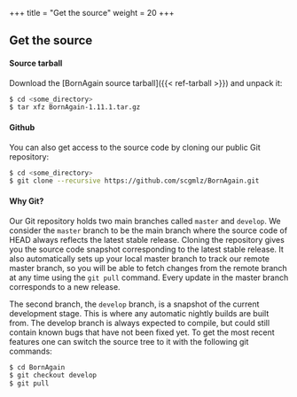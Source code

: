 +++
title = "Get the source"
weight = 20
+++

## Get the source

#### Source tarball

Download the [BornAgain source tarball]({{< ref-tarball >}}) and unpack it:
```bash
$ cd <some_directory>
$ tar xfz BornAgain-1.11.1.tar.gz
```

#### Github

You can also get access to the source code by cloning our public Git repository:
```bash
$ cd <some_directory>
$ git clone --recursive https://github.com/scgmlz/BornAgain.git
```

#### Why Git?

Our Git repository holds two main branches called `master` and `develop`. We consider the `master` branch to be the main branch where the source code of HEAD always reflects the latest stable release. Cloning the repository gives you the source code snapshot corresponding to the latest stable release. It also automatically sets up your local master branch to track our remote master branch, so you will be able to fetch changes from the remote branch at any time using the `git pull` command. Every update in the master branch corresponds to a new release.

The second branch, the `develop` branch, is a snapshot of the current development stage. This is where any automatic nightly builds are built from. The develop branch is always expected to compile, but could still contain known bugs that have not been fixed yet. To get the most recent features one can switch the source tree to it with the following git commands:
```bash
$ cd BornAgain
$ git checkout develop
$ git pull
```

